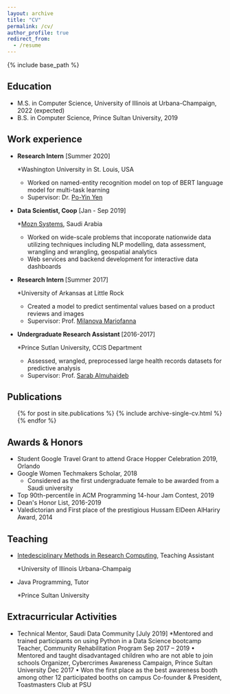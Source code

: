 ```yaml
---
layout: archive
title: "CV"
permalink: /cv/
author_profile: true
redirect_from:
  - /resume
---
```


{% include base_path %}

## Education
* M.S. in Computer Science, University of Illinois at Urbana-Champaign, 2022 (expected)
* B.S. in Computer Science, Prince Sultan University, 2019

## Work experience
* <b> Research Intern</b> [Summer 2020]
  
  *Washington University in St. Louis, USA
  * Worked on named-entity recognition model on top of BERT language model for multi-task learning 
  * Supervisor: Dr. [Po-Yin Yen](https://informatics.wustl.edu/research-lab-po-yin-yen/)

* <b>Data Scientist, Coop</b> [Jan - Sep 2019]
  
  *[Mozn Systems](https://mozn.sa/), Saudi Arabia
  * Worked on wide-scale problems that incoporate nationwide data utilizing techniques including NLP modelling, data assessment, wrangling and wrangling, geospatial analytics
  * Web services and backend development for interactive data dashboards 

* <b> Research Intern </b> [Summer 2017]
  
  *University of Arkansas at Little Rock
  * Created a model to predict sentimental values based on a product reviews and images
  * Supervisor: Prof. [Milanova Mariofanna](https://ualr.edu/computerscience/faculty-and-staff/mariofanna-milanova/)
 
* <b> Undergraduate Research Assistant </b> [2016-2017]
  
  *Prince Sutlan University, CCIS Department 
  * Assessed, wrangled, preprocessed large health records datasets for predictive analysis
  * Supervisor: Prof. [Sarab Almuhaideb](https://www.researchgate.net/profile/Sarab_Almuhaideb)

## Publications
  <ul>{% for post in site.publications %}
    {% include archive-single-cv.html %}
  {% endfor %}</ul>  

## Awards & Honors
* Student Google Travel Grant to attend Grace Hopper Celebration 2019, Orlando
* Google Women Techmakers Scholar, 2018
  * Considered as the first undergraduate female to be awarded from a Saudi university
* Top 90th-percentile in ACM Programming 14-hour Jam Contest, 2019
* Dean's Honor List, 2016-2019
* Valedictorian and First place of the prestigious Hussam ElDeen AlHariry Award, 2014
 
  
## Teaching
* [Intedesciplinary Methods in Research Computing](https://illinois-cse.github.io/eng498/), Teaching Assistant
  
  *University of Illinois Urbana-Champaig
* Java Programming, Tutor
  
  *Prince Sultan University
  
## Extracurricular Activities
* Technical Mentor, Saudi Data Community [July 2019]
  *Mentored and trained participants on using Python in a Data Science bootcamp 			  
Teacher, Community Rehabilitation Program					             	     Sep 2017 – 2019
•	Mentored and taught disadvantaged children who are not able to join schools
Organizer, Cybercrimes Awareness Campaign, Prince Sultan University				  Dec 2017
•	Won the first place as the best awareness booth among other 12 participated booths on campus
Co-founder & President, Toastmasters Club at PSU	

